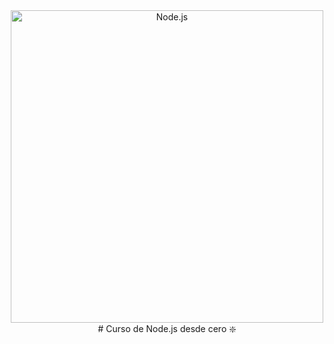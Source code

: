 <div align="center">

<img alt="Node.js" src = "https://github-production-user-asset-6210df.s3.amazonaws.com/1561955/254806429-8ff74316-d49e-4358-8b1e-07d7b5a64ed4.jpeg" width="500">
# Curso de Node.js desde cero ❇️


</div>
